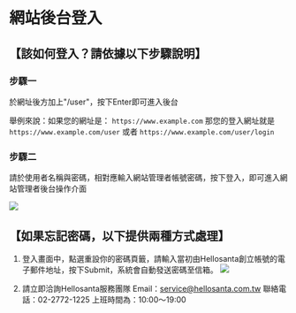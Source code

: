 # 網站後台登入

## 【該如何登入？請依據以下步驟說明】
### 步驟一

於網址後方加上"/user"，按下Enter即可進入後台

舉例來說：如果您的網址是： `https://www.example.com` 那您的登入網址就是 `https://www.example.com/user` 或者 `https://www.example.com/user/login`

### 步驟二

請於使用者名稱與密碼，相對應輸入網站管理者帳號密碼，按下登入，即可進入網站管理者後台操作介面

![](/_image/workbench/eIWoO1p.png)


## 【如果忘記密碼，以下提供兩種方式處理】
1. 登入畫面中，點選重設你的密碼頁籤，請輸入當初由Hellosanta創立帳號的電子郵件地址，按下Submit，系統會自動發送密碼至信箱。
![](/_image/workbench/fSmmjpf.png)

2. 請立即洽詢Hellosanta服務團隊
Email：service@hellosanta.com.tw
聯絡電話：02-2772-1225
上班時間為：10:00～19:00
